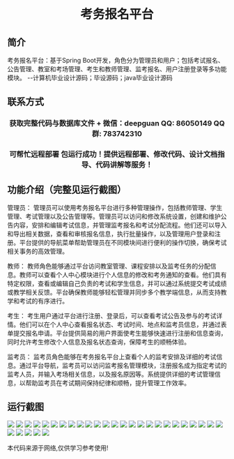 <p><h1 align="center">考务报名平台</h1></p>

## 简介
考务报名平台：基于Spring Boot开发，角色分为管理员和用户；包括考试报名、公告管理、教室和考场管理、考生和教师管理、监考报名、用户注册登录等多功能模块。    --计算机毕业设计源码；毕设源码；java毕业设计源码


## 联系方式
<p><h3 align="center">获取完整代码与数据库文件 + 微信：deepguan QQ: 86050149 QQ群: 783742310</h3></p>
<p><h3 align="center">可帮忙远程部署 包运行成功！提供远程部署、修改代码、设计文档指导、代码讲解等服务！</h3></p>

## 功能介绍（完整见运行截图）
管理员： 管理员可以使用考务报名平台进行多种管理操作，包括教师管理、学生管理、考试管理以及公告管理等。管理员可以访问和修改系统设置，创建和维护公告内容，安排和编辑考试信息，并管理监考报名和考试分配流程。他们还可以导入和导出相关数据，查看和审核报名信息，执行批量操作，以及管理用户登录和注册。平台提供的导航菜单帮助管理员在不同模块间进行便利的操作切换，确保考试相关事务的高效管理。

教师： 教师角色能够通过平台访问教室管理、课程安排以及监考任务的分配信息。教师可以查看个人中心模块进行个人信息的修改和考务通知的查看。他们具有特定权限，查看或编辑自己负责的考试和学生信息，并可以通过系统提交考试成绩或教学相关反馈。平台确保教师能够轻松管理并同步多个教学端信息，从而支持教学和考试的有序进行。

考生： 考生用户通过平台进行注册、登录后，可以查看考试公告及参与的考试详情。他们可以在个人中心查看报名状态、考试时间、地点和监考员信息，并通过表单提交报名申请。平台提供简易的用户界面使考生能够快速进行注册和信息查询，同时允许考生修改个人信息及报名状态查询，保障考生的顺畅体验。

监考员： 监考员角色能够在考务报名平台上查看个人的监考安排及详细的考试信息。通过平台导航，监考员可以访问监考报名管理模块，注册报名成为指定考试的监考人员，并输入考场相关信息，以及报名原因等。系统提供详细的考试管理信息，以帮助监考员在考试期间保持纪律和顺畅，提升管理工作效率。


## 运行截图
![](https://bs-1329754181.cos.ap-shanghai.myqcloud.com/spring/ExamRegistrationPlatform/img/001.jpg)
![](https://bs-1329754181.cos.ap-shanghai.myqcloud.com/spring/ExamRegistrationPlatform/img/002.jpg)
![](https://bs-1329754181.cos.ap-shanghai.myqcloud.com/spring/ExamRegistrationPlatform/img/003.jpg)
![](https://bs-1329754181.cos.ap-shanghai.myqcloud.com/spring/ExamRegistrationPlatform/img/004.jpg)
![](https://bs-1329754181.cos.ap-shanghai.myqcloud.com/spring/ExamRegistrationPlatform/img/005.jpg)
![](https://bs-1329754181.cos.ap-shanghai.myqcloud.com/spring/ExamRegistrationPlatform/img/006.jpg)
![](https://bs-1329754181.cos.ap-shanghai.myqcloud.com/spring/ExamRegistrationPlatform/img/007.jpg)
![](https://bs-1329754181.cos.ap-shanghai.myqcloud.com/spring/ExamRegistrationPlatform/img/008.jpg)
![](https://bs-1329754181.cos.ap-shanghai.myqcloud.com/spring/ExamRegistrationPlatform/img/009.jpg)
![](https://bs-1329754181.cos.ap-shanghai.myqcloud.com/spring/ExamRegistrationPlatform/img/010.jpg)
![](https://bs-1329754181.cos.ap-shanghai.myqcloud.com/spring/ExamRegistrationPlatform/img/011.jpg)
![](https://bs-1329754181.cos.ap-shanghai.myqcloud.com/spring/ExamRegistrationPlatform/img/012.jpg)
![](https://bs-1329754181.cos.ap-shanghai.myqcloud.com/spring/ExamRegistrationPlatform/img/013.jpg)
![](https://bs-1329754181.cos.ap-shanghai.myqcloud.com/spring/ExamRegistrationPlatform/img/014.jpg)
![](https://bs-1329754181.cos.ap-shanghai.myqcloud.com/spring/ExamRegistrationPlatform/img/015.jpg)
![](https://bs-1329754181.cos.ap-shanghai.myqcloud.com/spring/ExamRegistrationPlatform/img/016.jpg)
![](https://bs-1329754181.cos.ap-shanghai.myqcloud.com/spring/ExamRegistrationPlatform/img/017.jpg)
![](https://bs-1329754181.cos.ap-shanghai.myqcloud.com/spring/ExamRegistrationPlatform/img/018.jpg)
![](https://bs-1329754181.cos.ap-shanghai.myqcloud.com/spring/ExamRegistrationPlatform/img/019.jpg)
![](https://bs-1329754181.cos.ap-shanghai.myqcloud.com/spring/ExamRegistrationPlatform/img/020.jpg)
![](https://bs-1329754181.cos.ap-shanghai.myqcloud.com/spring/ExamRegistrationPlatform/img/021.jpg)
![](https://bs-1329754181.cos.ap-shanghai.myqcloud.com/spring/ExamRegistrationPlatform/img/022.jpg)
![](https://bs-1329754181.cos.ap-shanghai.myqcloud.com/spring/ExamRegistrationPlatform/img/023.jpg)
![](https://bs-1329754181.cos.ap-shanghai.myqcloud.com/spring/ExamRegistrationPlatform/img/024.jpg)
![](https://bs-1329754181.cos.ap-shanghai.myqcloud.com/spring/ExamRegistrationPlatform/img/025.jpg)
![](https://bs-1329754181.cos.ap-shanghai.myqcloud.com/spring/ExamRegistrationPlatform/img/026.jpg)
![](https://bs-1329754181.cos.ap-shanghai.myqcloud.com/spring/ExamRegistrationPlatform/img/027.jpg)
![](https://bs-1329754181.cos.ap-shanghai.myqcloud.com/spring/ExamRegistrationPlatform/img/028.jpg)
![](https://bs-1329754181.cos.ap-shanghai.myqcloud.com/spring/ExamRegistrationPlatform/img/029.jpg)
![](https://bs-1329754181.cos.ap-shanghai.myqcloud.com/spring/ExamRegistrationPlatform/img/030.jpg)

<p>本代码来源于网络,仅供学习参考使用!</p>
